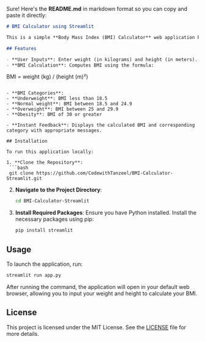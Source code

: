 Sure! Here's the **README.md** in markdown format so you can copy and paste it directly:  

```markdown
# BMI Calculator using Streamlit

This is a simple **Body Mass Index (BMI) Calculator** web application built with [Streamlit](https://streamlit.io/). The app allows users to calculate their BMI by inputting their weight and height, providing immediate feedback on their BMI category.

## Features

- **User Inputs**: Enter weight (in kilograms) and height (in meters).
- **BMI Calculation**: Computes BMI using the formula:

  ```
  BMI = weight (kg) / (height (m)²)
  ```

- **BMI Categories**:
  - **Underweight**: BMI less than 18.5
  - **Normal weight**: BMI between 18.5 and 24.9
  - **Overweight**: BMI between 25 and 29.9
  - **Obesity**: BMI of 30 or greater

- **Instant Feedback**: Displays the calculated BMI and corresponding category with appropriate messages.

## Installation

To run this application locally:

1. **Clone the Repository**:
   ```bash
   git clone https://github.com/CodewithTanzeel/BMI-Calculator-Streamlit.git
   ```

2. **Navigate to the Project Directory**:
   ```bash
   cd BMI-Calculator-Streamlit
   ```

3. **Install Required Packages**:
   Ensure you have Python installed. Install the necessary packages using pip:
   ```bash
   pip install streamlit
   ```

## Usage

To launch the application, run:

```bash
streamlit run app.py
```

After running the command, the application will open in your default web browser, allowing you to input your weight and height to calculate your BMI.

## License

This project is licensed under the MIT License. See the [LICENSE](LICENSE) file for more details.
```
